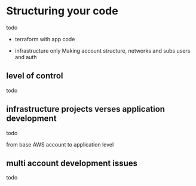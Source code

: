 # Structuring your code

todo

- terraform with app code

- infrastructure only
  Making account structure, networks and subs users and auth

## level of control

todo

## infrastructure projects verses application development

todo

from base AWS account to application level

## multi account development issues

todo